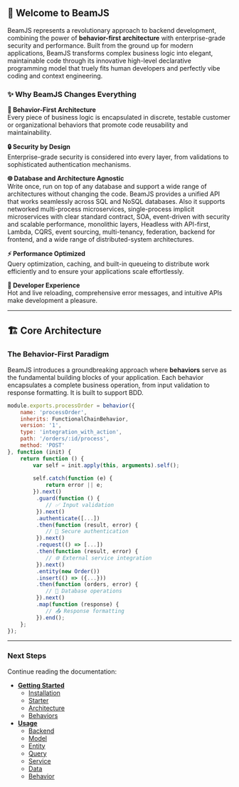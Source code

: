 ## 🚀 Welcome to BeamJS

BeamJS represents a revolutionary approach to backend development, combining the power of **behavior-first architecture** with enterprise-grade security and performance. Built from the ground up for modern applications, BeamJS transforms complex business logic into elegant, maintainable code through its innovative high-level declarative programming model that truely fits human developers and perfectly vibe coding and context engineering.

### ✨ Why BeamJS Changes Everything

**🎯 Behavior-First Architecture**  
Every piece of business logic is encapsulated in discrete, testable customer or organizational behaviors that promote code reusability and maintainability.

**🔒 Security by Design**  
Enterprise-grade security is considered into every layer, from validations to sophisticated authentication mechanisms.

**🌐 Database and Architecture Agnostic**  
Write once, run on top of any database and support a wide range of architectures without changing the code. BeamJS provides a unified API that works seamlessly across SQL and NoSQL databases. Also it supports networked multi-process microservices, single-process implicit microservices with clear standard contract, SOA, event-driven with security and scalable performance, monolithic layers, Headless with API-first, Lambda, CQRS, event sourcing, multi-tenancy, federation, backend for frontend, and a wide range of distributed-system architectures. 

**⚡ Performance Optimized**  
Query optimization, caching, and built-in queueing to distribute work efficiently and to ensure your applications scale effortlessly.

**🔧 Developer Experience**  
Hot and live reloading, comprehensive error messages, and intuitive APIs make development a pleasure.

---

## 🏗️ Core Architecture

### The Behavior-First Paradigm

BeamJS introduces a groundbreaking approach where **behaviors** serve as the fundamental building blocks of your application. Each behavior encapsulates a complete business operation, from input validation to response formatting. It is built to support BDD.

```javascript
module.exports.processOrder = behavior({
    name: 'processOrder',
    inherits: FunctionalChainBehavior,
    version: '1',
    type: 'integration_with_action',
    path: '/orders/:id/process',
    method: 'POST'
}, function (init) {
    return function () {
        var self = init.apply(this, arguments).self();
        
        self.catch(function (e) {
            return error || e;
        }).next()
         .guard(function () {
            // ✅ Input validation
         }).next()
         .authenticate([...])
         .then(function (result, error) {
            // 🔐 Secure authentication
         }).next()
         .request(() => [...])
         .then(function (result, error) {
            // 🌐 External service integration
         }).next()
         .entity(new Order())
         .insert(() => ({...}))
         .then(function (orders, error) {
            // 💾 Database operations
         }).next()
         .map(function (response) {
            // 📤 Response formatting
         }).end();
    };
});
```

---

### Next Steps

Continue reading the documentation:

- **[Getting Started](./installation/installation.md)**
  - [Installation](./installation/installation.md)
  - [Starter](./installation/starter.md)
  - [Architecture](./architecture.md)
  - [Behaviors](./behaviors.md)
- **[Usage](./usage/backend.md)**
  - [Backend](./usage/backend.md)
  - [Model](./usage/model.md)
  - [Entity](./usage/entity.md)
  - [Query](./usage/query.md)
  - [Service](./usage/service.md)
  - [Data](./usage/data.md)
  - [Behavior](./usage/behavior.md)